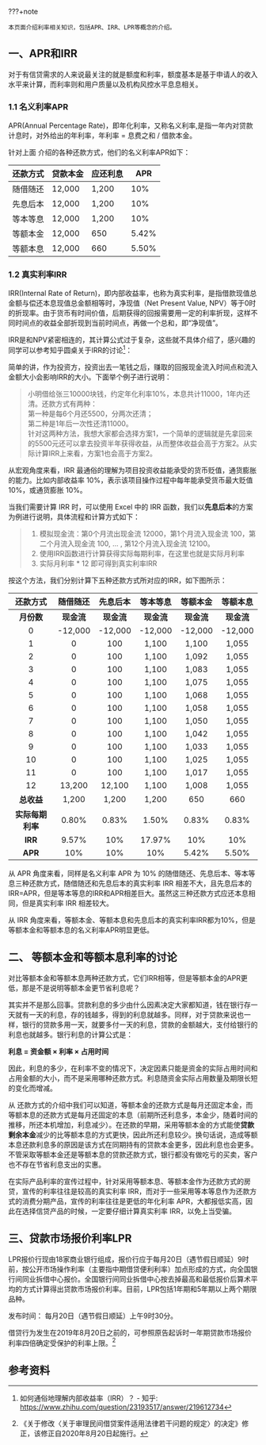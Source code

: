???+note

	本页面介绍利率相关知识，包括APR、IRR、LPR等概念的介绍。

## 一、APR和IRR

对于有信贷需求的人来说最关注的就是额度和利率，额度基本是基于申请人的收入水平来计算，而利率则和用户质量以及机构风控水平息息相关。


### 1.1 名义利率APR

APR(Annual Percentage Rate)，即年化利率，又称名义利率,是指一年内对贷款计息时，对外给出的年利率，年利率 = 息费之和 / 借款本金。

针对上面 介绍的各种还款方式，他们的名义利率APR如下：

| 还款方式 | 贷款本金 | 应还利息 | APR |
| -------- | -------- | -------- | --- |
| 随借随还 | 12,000   | 1,200    | 10% |
| 先息后本 | 12,000   | 1,200    | 10% |
| 等本等息 | 12,000   | 1,200    | 10% |
| 等额本金 | 12,000   | 650    | 5.42% |
| 等额本息 | 12,000   | 660   | 5.50% |

### 1.2 真实利率IRR

IRR(Internal Rate of Return)，即内部收益率，也称为真实利率，是指借款现值总金额与偿还本息现值总金额相等时，净现值（Net Present Value, NPV）等于0时的折现率。由于货币有时间价值，后期获得的回报需要用一定的利率折现，这样不同时间点的收益全部折现到当前时间点，再做一个总和，即“净现值”。

IRR是和NPV紧密相连的，其计算公式过于复杂，这些就不具体介绍了，感兴趣的同学可以参考知乎圆桌关于IRR的讨论[^note2]：

简单的讲，作为投资方，投资出去一笔钱之后，赚取的回报现金流入时间点和流入金额大小会影响IRR的大小。下面举个例子进行说明：

> 小明借给张三10000块钱，约定年化利率10%，本息共计11000，1年内还清。还款方式有两种：  
> 第一种是每6个月还5500，分两次还清；  
> 第二种是1年后一次性还清11000。  
> 针对这两种方法，我想大家都会选择方案1，一个简单的逻辑就是先拿回来的5500元还可以拿去投资半年获得收益，从而整体收益会高于方案2。从实际计算IRR上来看，方案1也会高于方案2。

从宏观角度来看，IRR 最通俗的理解为项目投资收益能承受的货币贬值，通货膨胀的能力。比如内部收益率 10%，表示该项目操作过程中每年能承受货币最大贬值 10%，或通货膨胀 10%。

当我们需要计算 IRR 时，可以使用 Excel 中的 IRR 函数，我们以**先息后本**的方案为例进行说明，具体流程和计算方式如下：

> 1. 模拟现金流：第0个月流出现金流 12000，第1个月流入现金流 100，第二个月流入现金流 100, ... , 第12个月流入现金流 12100。  
> 2. 使用IRR函数进行计算获得实际每期利率，在这里也就是实际月利率  
> 3. 实际月利率 * 12 即可得到真实利率IRR

按这个方法，我们分别计算下五种还款方式所对应的IRR，如下图所示：

|     还款方式     |  随借随还  |  先息后本  |  等本等息  |  等额本金  |  等额本息  |
|:----------------:|:----------:|:----------:|:----------:|:----------:|:----------:|
|    **月份数**    | **现金流** | **现金流** | **现金流** | **现金流** | **现金流** |
|        0         |  -12,000   |  -12,000   |  -12,000   |  -12,000   |  -12,000   |
|        1         |     0      |    100     |   1,100    |   1,100    |   1,055    |
|        2         |     0      |    100     |   1,100    |   1,092    |   1,055    |
|        3         |     0      |    100     |   1,100    |   1,083    |   1,055    |
|        4         |     0      |    100     |   1,100    |   1,075    |   1,055    |
|        5         |     0      |    100     |   1,100    |   1,068    |   1,055    |
|        6         |     0      |    100     |   1,100    |   1,058    |   1,055    |
|        7         |     0      |    100     |   1,100    |   1,050    |   1,055    |
|        8         |     0      |    100     |   1,100    |   1,042    |   1,055    |
|        9         |     0      |    100     |   1,100    |   1,033    |   1,055    |
|        10        |     0      |    100     |   1,100    |   1,025    |   1,055    |
|        11        |     0      |    100     |   1,100    |   1,017    |   1,055    |
|        12        |   13,200   |   12,100   |   1,100    |   1,008    |   1,055    |
|    **总收益**    |   1,200    |   1,200    |   1,200    |    650     |    660     |
| **实际每期利率** |   0.80%    |   0.83%    |   1.50%    |   0.83%    |   0.83%    |
|     **IRR**      |   9.57%    |    10%     |   17.97%   |    10%     |    10%     |
|     **APR**      |    10%     |    10%     |    10%     |    5.42%     |    5.50%     |

从 APR 角度来看，同样是名义利率 APR 为 10% 的随借随还、先息后本、等本等息三种还款方式，随借随还和先息后本的真实利率 IRR 相差不大，且先息后本的IRR=APR，但是等本等息的IRR和APR相差巨大。虽然这三种还款方式应还本息相同，但是真实利率 IRR 相差较大。

从 IRR 角度来看，等额本金、等额本息和先息后本的真实利率IRR都为10%，但是等额本金和等额本息的名义利率APR明显更低。

## 二、 等额本金和等额本息利率的讨论

对比等额本金和等额本息两种还款方式，它们IRR相等，但是等额本金的APR更低，那是不是说明等额本金更节省利息呢？

其实并不是那么回事。贷款利息的多少由什么因素决定大家都知道，钱在银行存一天就有一天的利息，存的钱越多，得到的利息就越多。同样，对于贷款来说也一样，银行的贷款多用一天，就要多付一天的利息，贷款的金额越大，支付给银行的利息也就越多。银行利息的计算公式是：

**利息 = 资金额 × 利率 × 占用时间**

因此，利息的多少，在利率不变的情况下，决定因素只能是资金的实际占用时间和占用金额的大小，而不是采用哪种还款方式。利息随资金实际占用数量及期限长短的变化而增减。

从 还款方式的介绍中我们可以知道，等额本金的还款方式是每月还固定本金，而等额本息的还款方式是每月还固定的本息（前期所还利息多，本金少，随着时间的推移，所还本机增加，利息减少）。在还款的早期，采用等额本金的方式能使**贷款剩余本金**减少的比等额本息的方式更快，因此所还利息较少。换句话说，造成等额本息还款利息多的原因是该方式在同期持有的贷款本金更多，因此利息也会更多。不管采取等额本金还是等额本息的贷款还款方式，银行都没有做吃亏的买卖，客户也不存在节省利息支出的实惠。

在实际产品利率的宣传过程中，针对采用等额本息、等额本金作为还款方式的房贷，宣传的利率往往是较高的真实利率 IRR，而对于一些采用等本等息作为还款方式的消费分期产品，宣传的利率往往是更低的年化利率 APR，大都报低实高，因此在选择信贷产品的时候，一定要仔细计算真实利率 IRR，以免上当受骗。

## 三、贷款市场报价利率LPR

LPR报价行现由18家商业银行组成，报价行应于每月20日（遇节假日顺延）9时前，按公开市场操作利率（主要指中期借贷便利利率）加点形成的方式，向全国银行间同业拆借中心报价。全国银行间同业拆借中心按去掉最高和最低报价后算术平均的方式计算得出贷款市场报价利率。目前，LPR包括1年期和5年期以上两个期限品种。

发布时间： 每月20日（遇节假日顺延）上午9时30分。

借贷行为发生在2019年8月20日之前的，可参照原告起诉时一年期贷款市场报价利率四倍确定受保护的利率上限。[^note3]


## 参考资料

[^note1]:信贷业务中的利率介绍（ APR 和 IRR ）- 知乎: https://zhuanlan.zhihu.com/p/161405128
[^note2]:如何通俗地理解内部收益率（IRR）？ - 知乎: https://www.zhihu.com/question/23193517/answer/219612734
[^note3]: 《关于修改〈关于审理民间借贷案件适用法律若干问题的规定〉的决定》修正，该修正自2020年8月20日起施行。